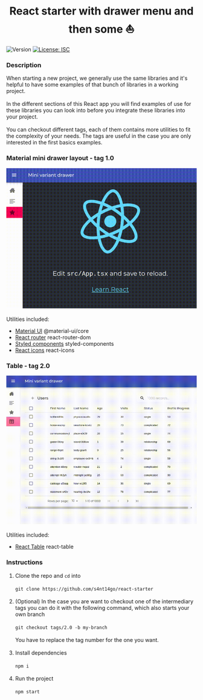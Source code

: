 <h1 align="center">React starter with drawer menu and then some ⛵</h1>
<p>
  <img alt="Version" src="https://img.shields.io/badge/version-1.0.0-blue.svg?cacheSeconds=2592000" />
  <a href="#" target="_blank">
    <img alt="License: ISC" src="https://img.shields.io/badge/License-ISC-yellow.svg" />
  </a>
</p>

### Description

When starting a new project, we generally use the same libraries and it's helpful to have some examples of that bunch of libraries in a working project.<br /><br />
In the different sections of this React app you will find examples of use for these libraries you can look into before you integrate these libraries into your project.<br /><br />
You can checkout different tags, each of them contains more utilities to fit the complexity of your needs. The tags are useful in the case you are only interested in the first basics examples. 
### Material mini drawer layout - tag 1.0<br />
![tag 1.0](./demo/tag1.gif)<br /><br />
Utilities included:
* [Material UI](https://material-ui.com) @material-ui/core
* [React router](https://reactrouter.com/web) react-router-dom
* [Styled components](https://styled-components.com) styled-components
* [React icons](https://react-icons.netlify.com) react-icons

### Table - tag 2.0<br />
![tag 2.0](./demo/tag2.gif)<br /><br />
Utilities included:
* [React Table](https://react-table-omega.vercel.app) react-table

### Instructions

1. Clone the repo and `cd` into<br /><br />
`git clone https://github.com/s4nt14go/react-starter`<br /><br />
1. (Optional) In the case you are want to checkout one of the intermediary tags you can do it with the following command, which also starts your own branch<br /><br />
`git checkout tags/2.0 -b my-branch`<br /><br />
You have to replace the tag number for the one you want.<br /><br />
1. Install dependencies<br /><br />
`npm i`<br /><br />
1. Run the project<br /><br />
`npm start`

